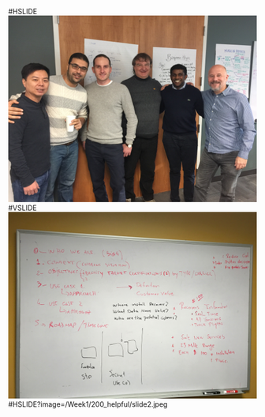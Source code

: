 #HSLIDE
![0](/img/TeamTerminator.JPG)
#VSLIDE
![1](/Week1/200_helpful/slide1.jpeg)
#HSLIDE?image=/Week1/200_helpful/slide2.jpeg
